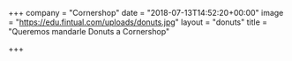 +++
company = "Cornershop"
date = "2018-07-13T14:52:20+00:00"
image = "https://edu.fintual.com/uploads/donuts.jpg"
layout = "donuts"
title = "Queremos mandarle Donuts a Cornershop"

+++
